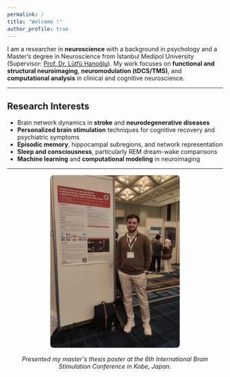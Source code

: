 ```yaml
---
permalink: /
title: "Welcome !"
author_profile: true
---
```


I am a researcher in **neuroscience** with a background in psychology and a Master’s degree in Neuroscience from İstanbul Medipol University (Supervisor: [Prof. Dr. Lütfü Hanoğlu](https://scholar.google.com.tr/citations?user=wyxuVQgAAAAJ&hl=en)).
My work focuses on **functional and structural neuroimaging**, **neuromodulation (tDCS/TMS)**, and **computational analysis** in clinical and cognitive neuroscience.


---

## Research Interests
- Brain network dynamics in **stroke** and **neurodegenerative diseases**
- **Personalized brain stimulation** techniques for cognitive recovery and psychiatric symptoms
- **Episodic memory**, hippocampal subregions, and network representation
- **Sleep and consciousness**, particularly REM dream-wake comparisons
- **Machine learning** and **computational modeling** in neuroimaging

---

<div style="text-align: center;">
  <img src="/images/poster1.jpg" alt="Poster" style="max-width:60%; height:auto; border:1px solid #ccc; border-radius:8px;">
  <p><em>Presented my master's thesis poster at the 6th International Brain Stimulation Conference in Kobe, Japan.</em></p>
</div>
